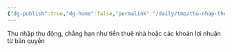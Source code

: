 ```yaml
---
{"dg-publish":true,"dg-home":false,"permalink":"/daily/tmp/thu-nhap-thu-dong/","dgPassFrontmatter":true,"noteIcon":"","updated":"2025-01-14T22:28:01.531+07:00"}
---
```


Thu nhập thụ động, chẳng hạn như tiền thuê nhà hoặc các khoản lợi nhuận từ bản quyền